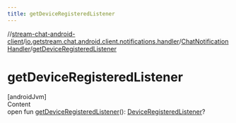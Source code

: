 ```yaml
---
title: getDeviceRegisteredListener
---
```

//[stream-chat-android-client](../../../index.md)/[io.getstream.chat.android.client.notifications.handler](../index.md)/[ChatNotificationHandler](index.md)/[getDeviceRegisteredListener](getDeviceRegisteredListener.md)



# getDeviceRegisteredListener  
[androidJvm]  
Content  
open fun [getDeviceRegisteredListener](getDeviceRegisteredListener.md)(): [DeviceRegisteredListener](../../io.getstream.chat.android.client.notifications/DeviceRegisteredListener/index.md)?  



